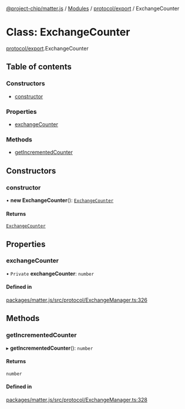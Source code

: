 [@project-chip/matter.js](../README.md) / [Modules](../modules.md) / [protocol/export](../modules/protocol_export.md) / ExchangeCounter

# Class: ExchangeCounter

[protocol/export](../modules/protocol_export.md).ExchangeCounter

## Table of contents

### Constructors

- [constructor](protocol_export.ExchangeCounter.md#constructor)

### Properties

- [exchangeCounter](protocol_export.ExchangeCounter.md#exchangecounter)

### Methods

- [getIncrementedCounter](protocol_export.ExchangeCounter.md#getincrementedcounter)

## Constructors

### constructor

• **new ExchangeCounter**(): [`ExchangeCounter`](protocol_export.ExchangeCounter.md)

#### Returns

[`ExchangeCounter`](protocol_export.ExchangeCounter.md)

## Properties

### exchangeCounter

• `Private` **exchangeCounter**: `number`

#### Defined in

[packages/matter.js/src/protocol/ExchangeManager.ts:326](https://github.com/project-chip/matter.js/blob/904d0c9b952b91f28a21803759c5e5c66ee4d272/packages/matter.js/src/protocol/ExchangeManager.ts#L326)

## Methods

### getIncrementedCounter

▸ **getIncrementedCounter**(): `number`

#### Returns

`number`

#### Defined in

[packages/matter.js/src/protocol/ExchangeManager.ts:328](https://github.com/project-chip/matter.js/blob/904d0c9b952b91f28a21803759c5e5c66ee4d272/packages/matter.js/src/protocol/ExchangeManager.ts#L328)
